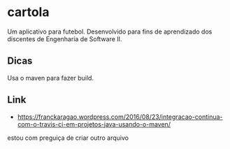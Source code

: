 # cartola
Um aplicativo para futebol. Desenvolvido para fins de aprendizado dos discentes de Engenharia de Software II.

## Dicas

Usa o maven para fazer build.

## Link

* https://franckaragao.wordpress.com/2016/08/23/integracao-continua-com-o-travis-ci-em-projetos-java-usando-o-maven/

estou com preguiça de criar outro arquivo
